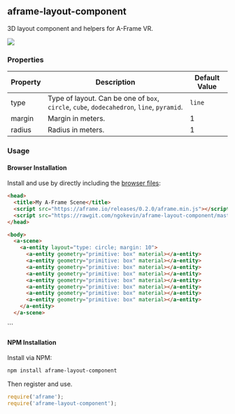 ## aframe-layout-component

3D layout component and helpers for A-Frame VR.

![](https://cloud.githubusercontent.com/assets/674727/11851982/662a8dee-a3ea-11e5-92cf-4b814e2c494d.png)

### Properties

| Property | Description                                                                               | Default Value |
| --------- | -----------                                                                               | ------------- |
| type      | Type of layout. Can be one of `box`, `circle`, `cube`, `dodecahedron`, `line`, `pyramid`. | `line`        |
| margin    | Margin in meters.                                                                         | 1             |
| radius    | Radius in meters.                                                                         | 1             |

### Usage

#### Browser Installation

Install and use by directly including the [browser files](dist):

```html
<head>
  <title>My A-Frame Scene</title>
  <script src="https://aframe.io/releases/0.2.0/aframe.min.js"></script>
  <script src="https://rawgit.com/ngokevin/aframe-layout-component/master/dist/aframe-layout-component.min.js"></script>
</head>

<body>
  <a-scene>
    <a-entity layout="type: circle; margin: 10">
      <a-entity geometry="primitive: box" material></a-entity>
      <a-entity geometry="primitive: box" material></a-entity>
      <a-entity geometry="primitive: box" material></a-entity>
      <a-entity geometry="primitive: box" material></a-entity>
      <a-entity geometry="primitive: box" material></a-entity>
      <a-entity geometry="primitive: box" material></a-entity>
      <a-entity geometry="primitive: box" material></a-entity>
      <a-entity geometry="primitive: box" material></a-entity>
    </a-entity>
  </a-scene>
```
</body>
```

#### NPM Installation

Install via NPM:

```bash
npm install aframe-layout-component
```

Then register and use.

```js
require('aframe');
require('aframe-layout-component');
```
